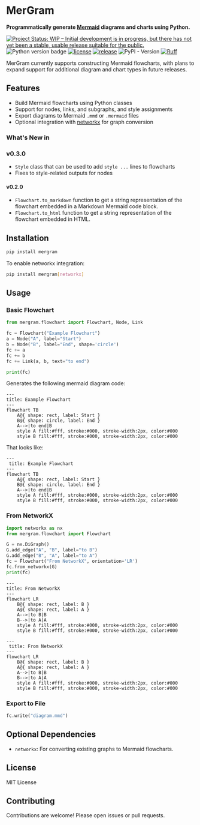 # MerGram

**Programmatically generate [Mermaid](https://mermaid.jd.org) diagrams and charts using Python.**

[![Project Status: WIP – Initial development is in progress, but there has not yet been a stable, usable release suitable for the public.](https://www.repostatus.org/badges/latest/wip.svg)](https://www.repostatus.org/#wip)
![Python version badge](https://img.shields.io/badge/python->=3.8-blue.svg)
[![license](https://img.shields.io/github/license/blakeaw/mergram.svg)](LICENSE)
[![release](https://img.shields.io/github/release/blakeaw/mergram.svg)](https://github.com/blakeaw/mergram/releases)
![PyPI - Version](https://img.shields.io/pypi/v/mergram)
[![Ruff](https://img.shields.io/endpoint?url=https://raw.githubusercontent.com/astral-sh/ruff/main/assets/badge/v2.json)](https://github.com/astral-sh/ruff)


MerGram currently supports constructing Mermaid flowcharts, with plans to expand support for additional diagram and chart types in future releases.
 

## Features

- Build Mermaid flowcharts using Python classes
- Support for nodes, links, and subgraphs, and style assignments
- Export diagrams to Mermaid `.mmd` or `.mermaid` files
- Optional integration with [networkx](https://networkx.org/) for graph conversion

### What's New in 

### v0.3.0

* `Style` class that can be used to add `style ...` lines to flowcharts
* Fixes to style-related outputs for nodes

#### v0.2.0

* `Flowchart.to_markdown` function to get a string representation of the flowchart embedded in a Markdown Mermaid code block.
* `Flowchart.to_html` function to get a string representation of the flowchart embedded in HTML. 

## Installation

```bash
pip install mergram
```

To enable networkx integration:

```bash
pip install mergram[networkx]
```

## Usage

### Basic Flowchart

```python
from mergram.flowchart import Flowchart, Node, Link

fc = Flowchart("Example Flowchart")
a = Node("A", label="Start")
b = Node("B", label="End", shape='circle')
fc += a
fc += b
fc += Link(a, b, text="to end")

print(fc)
```
Generates the following mermaid diagram code:

    ---
    title: Example Flowchart
    ---
    flowchart TB
        A@{ shape: rect, label: Start }
        B@{ shape: circle, label: End }
        A-->|to end|B
        style A fill:#fff, stroke:#000, stroke-width:2px, color:#000
        style B fill:#fff, stroke:#000, stroke-width:2px, color:#000

That looks like: 
```mermaid
---
 title: Example Flowchart
---
flowchart TB
    A@{ shape: rect, label: Start }
    B@{ shape: circle, label: End }
    A-->|to end|B
    style A fill:#fff, stroke:#000, stroke-width:2px, color:#000
    style B fill:#fff, stroke:#000, stroke-width:2px, color:#000
```

### From NetworkX

```python
import networkx as nx
from mergram.flowchart import Flowchart

G = nx.DiGraph()
G.add_edge("A", "B", label="to B")
G.add_edge("B", "A", label="to A")
fc = Flowchart("From NetworkX", orientation='LR')
fc.from_networkx(G)
print(fc)
```
    ---
    title: From NetworkX
    ---
    flowchart LR
        B@{ shape: rect, label: B }
        A@{ shape: rect, label: A }
        A-->|to B|B
        B-->|to A|A
        style A fill:#fff, stroke:#000, stroke-width:2px, color:#000
        style B fill:#fff, stroke:#000, stroke-width:2px, color:#000

```mermaid
---
 title: From NetworkX
---
flowchart LR
    B@{ shape: rect, label: B }
    A@{ shape: rect, label: A }
    A-->|to B|B
    B-->|to A|A
    style A fill:#fff, stroke:#000, stroke-width:2px, color:#000
    style B fill:#fff, stroke:#000, stroke-width:2px, color:#000
```


### Export to File

```python
fc.write("diagram.mmd")
```

## Optional Dependencies

- `networkx`: For converting existing graphs to Mermaid flowcharts.

## License

MIT License

## Contributing

Contributions are welcome! Please open issues or pull requests.

